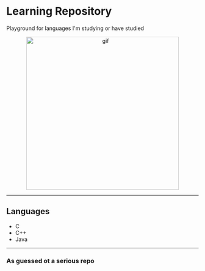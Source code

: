 
# Learning Repository

Playground for languages I'm studying or have studied




<center><img width=400pxl alt="gif" src="https://media1.giphy.com/media/3o8dFtVfgUGCSedWg0/200.webp?cid=ecf05e47cw3rw6f6sa6ifw2iprw4vqwigxmw2quqgy8q9w4y&rid=200.webp&ct=g"></center>

---
## Languages

-   C
-   C++
-   Java
---
### As guessed ot a serious repo